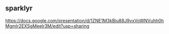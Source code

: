 sparklyr
--------

https://docs.google.com/presentation/d/1ZNE1M3kBju88J9vxVoWNVuhh0hMgmlr2EXSgMeelr3M/edit?usp=sharing